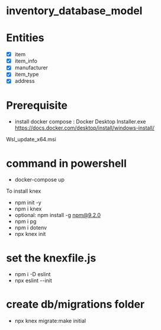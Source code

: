 # inventory_database_model


# Entities

* [x] item
* [x] item_info
* [x] manufacturer
* [x] item_type
* [x] address

# Prerequisite 

- install docker compose : 
    Docker Desktop Installer.exe
https://docs.docker.com/desktop/install/windows-install/

Wsl_update_x64.msi

# command in powershell
 - docker-compose up

To install knex
 - npm init -y 
 - npm i knex
 - optional:  npm install -g npm@9.2.0
 - npm i pg
 - npm i dotenv
 - npx knex init
 # set the knexfile.js
 - npm i -D eslint
 - npx eslint --init
 # create db/migrations folder
 - npx knex migrate:make initial

